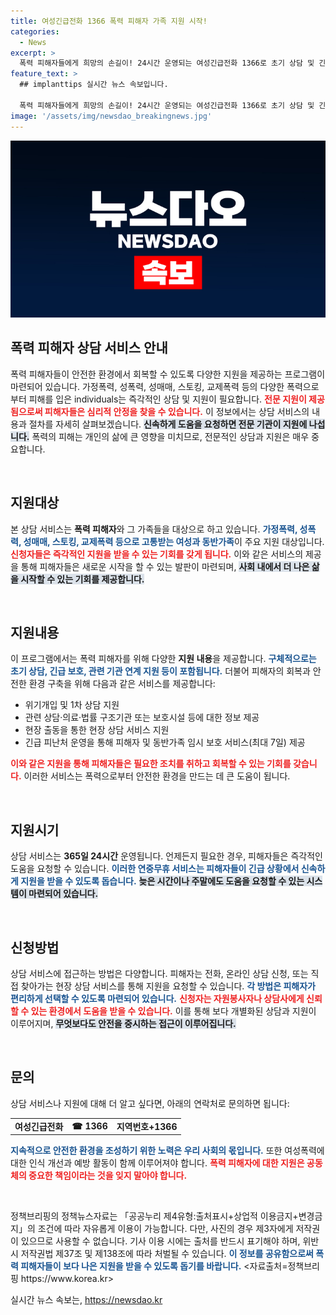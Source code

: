 ```yaml
---
title: 여성긴급전화 1366 폭력 피해자 가족 지원 시작!
categories:
  - News
excerpt: >
  폭력 피해자들에게 희망의 손길이! 24시간 운영되는 여성긴급전화 1366로 초기 상담 및 긴급 보호 서비스를 경험해보세요. 지금 바로 도움을 요청하세요!
feature_text: >
  ## implanttips 실시간 뉴스 속보입니다.

  폭력 피해자들에게 희망의 손길이! 24시간 운영되는 여성긴급전화 1366로 초기 상담 및 긴급 보호 서비스를 경험해보세요. 지금 바로 도움을 요청하세요!
image: '/assets/img/newsdao_breakingnews.jpg'
---
```


<p><img src="/assets/img/newsdao_breakingnews.jpg" alt="implanttips 속보" /></p>

<h2 data-ke-size="size26">폭력 피해자 상담 서비스 안내</h2>

<p data-ke-size="size16">폭력 피해자들이 안전한 환경에서 회복할 수 있도록 다양한 지원을 제공하는 프로그램이 마련되어 있습니다. 가정폭력, 성폭력, 성매매, 스토킹, 교제폭력 등의 다양한 폭력으로부터 피해를 입은 individuals는 즉각적인 상담 및 지원이 필요합니다. <b><span style="color: #ee2323;">전문 지원이 제공됨으로써 피해자들은 심리적 안정을 찾을 수 있습니다.</span></b> 이 정보에서는 상담 서비스의 내용과 절차를 자세히 살펴보겠습니다. <b><span style="background-color: #21538527;">신속하게 도움을 요청하면 전문 기관이 지원에 나섭니다.</span></b> 폭력의 피해는 개인의 삶에 큰 영향을 미치므로, 전문적인 상담과 지원은 매우 중요합니다.</p>

<p data-ke-size="size16">&nbsp;</p>

<h2 data-ke-size="size26">지원대상</h2>

<p data-ke-size="size16">본 상담 서비스는 <b>폭력 피해자</b>와 그 가족들을 대상으로 하고 있습니다. <b><span style="color: #1a5490;">가정폭력, 성폭력, 성매매, 스토킹, 교제폭력 등으로 고통받는 여성과 동반가족</span></b>이 주요 지원 대상입니다. <b><span style="color: #ee2323;">신청자들은 즉각적인 지원을 받을 수 있는 기회를 갖게 됩니다.</span></b> 이와 같은 서비스의 제공을 통해 피해자들은 새로운 시작을 할 수 있는 발판이 마련되며, <b><span style="background-color: #21538527;">사회 내에서 더 나은 삶을 시작할 수 있는 기회를 제공합니다.</span></b></p>

<p data-ke-size="size16">&nbsp;</p>

<h2 data-ke-size="size26">지원내용</h2>

<p data-ke-size="size16">이 프로그램에서는 폭력 피해자를 위해 다양한 <b>지원 내용</b>을 제공합니다. <b><span style="color: #1a5490;">구체적으로는 초기 상담, 긴급 보호, 관련 기관 연계 지원 등이 포함됩니다.</span></b> 더불어 피해자의 회복과 안전한 환경 구축을 위해 다음과 같은 서비스를 제공합니다:</p>

<ul>
    <li>위기개입 및 1차 상담 지원</li>
    <li>관련 상담·의료·법률 구조기관 또는 보호시설 등에 대한 정보 제공</li>
    <li>현장 출동을 통한 현장 상담 서비스 지원</li>
    <li>긴급 피난처 운영을 통해 피해자 및 동반가족 임시 보호 서비스(최대 7일) 제공</li>
</ul>

<p data-ke-size="size16"><b><span style="color: #ee2323;">이와 같은 지원을 통해 피해자들은 필요한 조치를 취하고 회복할 수 있는 기회를 갖습니다.</span></b> 이러한 서비스는 폭력으로부터 안전한 환경을 만드는 데 큰 도움이 됩니다.</p>

<p data-ke-size="size16">&nbsp;</p>

<h2 data-ke-size="size26">지원시기</h2>

<p data-ke-size="size16">상담 서비스는 <b>365일 24시간</b> 운영됩니다. 언제든지 필요한 경우, 피해자들은 즉각적인 도움을 요청할 수 있습니다. <b><span style="color: #1a5490;">이러한 연중무휴 서비스는 피해자들이 긴급 상황에서 신속하게 지원을 받을 수 있도록 돕습니다.</span></b> <b><span style="background-color: #21538527;">늦은 시간이나 주말에도 도움을 요청할 수 있는 시스템이 마련되어 있습니다.</span></b></p>

<p data-ke-size="size16">&nbsp;</p>

<h2 data-ke-size="size26">신청방법</h2>

<p data-ke-size="size16">상담 서비스에 접근하는 방법은 다양합니다. 피해자는 전화, 온라인 상담 신청, 또는 직접 찾아가는 현장 상담 서비스를 통해 지원을 요청할 수 있습니다. <b><span style="color: #1a5490;">각 방법은 피해자가 편리하게 선택할 수 있도록 마련되어 있습니다.</span></b> <b><span style="color: #ee2323;">신청자는 자원봉사자나 상담사에게 신뢰할 수 있는 환경에서 도움을 받을 수 있습니다.</span></b> 이를 통해 보다 개별화된 상담과 지원이 이루어지며, <b><span style="background-color: #21538527;">무엇보다도 안전을 중시하는 접근이 이루어집니다.</span></b></p>

<p data-ke-size="size16">&nbsp;</p>

<h2 data-ke-size="size26">문의</h2>

<p data-ke-size="size16">상담 서비스나 지원에 대해 더 알고 싶다면, 아래의 연락처로 문의하면 됩니다:</p>

<table>
    <tr>
        <td style="text-align: center; height: 17px;"><b>여성긴급전화</b></td>
        <td style="text-align: center; height: 17px;"><b>☎ 1366</b></td>
        <td style="text-align: center; height: 17px;"><b>지역번호+1366</b></td>
    </tr>
</table>

<p data-ke-size="size16"><b><span style="color: #1a5490;">지속적으로 안전한 환경을 조성하기 위한 노력은 우리 사회의 몫입니다.</span></b> 또한 여성폭력에 대한 인식 개선과 예방 활동이 함께 이루어져야 합니다. <b><span style="color: #ee2323;">폭력 피해자에 대한 지원은 공동체의 중요한 책임이라는 것을 잊지 말아야 합니다.</span></b></p>

<p data-ke-size="size16">&nbsp;</p>

<p data-ke-size="size16">정책브리핑의 정책뉴스자료는 「공공누리 제4유형:출처표시+상업적 이용금지+변경금지」의 조건에 따라 자유롭게 이용이 가능합니다. 다만, 사진의 경우 제3자에게 저작권이 있으므로 사용할 수 없습니다. 기사 이용 시에는 출처를 반드시 표기해야 하며, 위반 시 저작권법 제37조 및 제138조에 따라 처벌될 수 있습니다. <b><span style="color: #1a5490;">이 정보를 공유함으로써 폭력 피해자들이 보다 나은 지원을 받을 수 있도록 돕기를 바랍니다.</span></b> <자료출처=정책브리핑 https://www.korea.kr></p>
실시간 뉴스 속보는, <a href="https://newsdao.kr" rel="dofollow">https://newsdao.kr</a>



